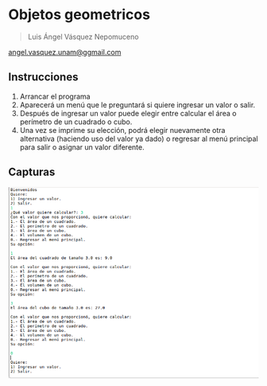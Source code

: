 # Objetos geometricos

> Luis Ángel Vásquez Nepomuceno

angel.vasquez.unam@ggmail.com

## Instrucciones

1. Arrancar el programa
2. Aparecerá un menú que le preguntará si quiere ingresar un valor o salir.
3. Después de ingresar un valor puede elegir entre calcular el área o perímetro de un cuadrado o cubo.
4. Una vez se imprime su elección, podrá elegir nuevamente otra alternativa (haciendo uso del valor ya dado) o regresar al menú principal para salir o asignar un valor diferente.

## Capturas

![Captura](https://raw.githubusercontent.com/AngelVasquezNep/objetos-geometricos/master/capturas/objetos-geometricos-1.png)
